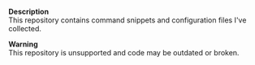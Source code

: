 **Description**  
This repository contains command snippets and configuration files I've collected.

**Warning**  
This repository is unsupported and code may be outdated or broken.
